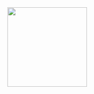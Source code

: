  <div>
  <a href="https://github.com/idkrian">
  <img height="180em" src="https://github-readme-stats.vercel.app/api/top-langs/?username=idkrian&layout=compact&langs_count=7&theme=dark"/>

